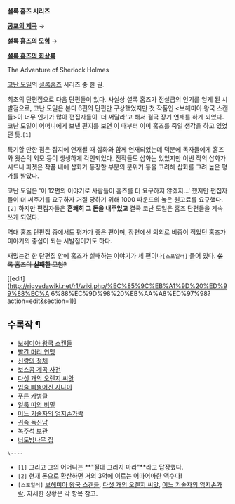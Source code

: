 **셜록 홈즈 시리즈**

**[공포의 계곡](%EA%B3%B5%ED%8F%AC%EC%9D%98%20%EA%B3%84%EA%B3%A1.md)**
→

**셜록 홈즈의 모험**
→

**[셜록 홈즈의 회상록](%EC%85%9C%EB%A1%9D%20%ED%99%88%EC%A6%88%EC%9D%98%20%ED%9A%8C%EC%83%81%EB%A1%9D.md)**
  
The Adventure of Sherlock Holmes

[코난 도일](%EC%BD%94%EB%82%9C%20%EB%8F%84%EC%9D%BC.md)의 [셜록홈즈](%EC%85%9C%EB%A1%9D%20%ED%99%88%EC%A6%88.md) 시리즈 중 한 권.

최초의 단편집으로 다음 단편들이 있다. 사실상 셜록 홈즈가 전설급의 인기를 얻게 된 시발점으로, 코난 도일은 본디 6편의 단편만 구상했었지만
첫 작품인 <보헤미아 왕국 스캔들>이 너무 인기가 많아 편집자들이 '더 써달라'고 해서 결국 장기 연재를 하게 되었다. 코난 도일이
어머니에게 보낸 편지를 보면 이 때부터 이미 홈즈를 죽일 생각을 하고 있었던 듯.`[1]`

특기할 만한 점은 잡지에 연재될 때 삽화와 함께 연재되었는데 덕분에 독자들에게 홈즈와 왓슨의 외모 등이 생생하게 각인되었다. 전작들도 삽화는
있었지만 이번 작의 삽화가 시드니 파젯은 작품 내에 삽화가 등장할 부분의 분위기 등을 고려해 삽화를 그려 높은 평가를 받았다.

코난 도일은 '이 12편의 이야기로 사람들이 홈즈를 더 요구하지 않겠지...' 했지만 편집자들이 더 써주기를 요구하자 거절 당하기 위해
1000 파운드의 높은 원고료를 요구했다.`[2]` 하지만 편집자들은 **흔쾌히 그 돈을 내주었고** 결국 코난 도일은 홈즈 단편들을 계속
쓰게 되었다.

역대 홈즈 단편집 중에서도 평가가 좋은 편이며, 장편에선 의외로 비중이 적었던 홈즈가 이야기의 중심이 되는 시발점이기도 하다.

재밌는건 한 단편집 안에 홈즈가 실패하는 이야기가 세 편이나`[스포일러]` 들어 있다. <del>셜록 홈즈의 **실패한** 모험?</del>

[[edit](http://rigvedawiki.net/r1/wiki.php/%EC%85%9C%EB%A1%9D%20%ED%99%88%EC%A
6%88%EC%9D%98%20%EB%AA%A8%ED%97%98?action=edit&section=1)]

## 수록작 ¶

  * [보헤미아 왕국 스캔들](%EB%B3%B4%ED%97%A4%EB%AF%B8%EC%95%84%20%EC%99%95%EA%B5%AD%20%EC%8A%A4%EC%BA%94%EB%93%A4.md)
  * [빨간 머리 연맹](%EB%B9%A8%EA%B0%84%20%EB%A8%B8%EB%A6%AC%20%EC%97%B0%EB%A7%B9.md)
  * [신랑의 정체](%EC%8B%A0%EB%9E%91%EC%9D%98%20%EC%A0%95%EC%B2%B4.md)
  * [보스콤 계곡 사건](%EB%B3%B4%EC%8A%A4%EC%BD%A4%20%EA%B3%84%EA%B3%A1%20%EC%82%AC%EA%B1%B4.md)
  * [다섯 개의 오렌지 씨앗](%EB%8B%A4%EC%84%AF%20%EA%B0%9C%EC%9D%98%20%EC%98%A4%EB%A0%8C%EC%A7%80%20%EC%94%A8%EC%95%97.md)
  * [입술 삐뚤어진 사나이](%EC%9E%85%EC%88%A0%20%EC%82%90%EB%9A%A4%EC%96%B4%EC%A7%84%20%EC%82%AC%EB%82%98%EC%9D%B4.md)
  * [푸른 카벙클](%ED%91%B8%EB%A5%B8%20%EC%B9%B4%EB%B2%99%ED%81%B4.md)
  * [얼룩 띠의 비밀](%EC%96%BC%EB%A3%A9%20%EB%9D%A0%EC%9D%98%20%EB%B9%84%EB%B0%80.md)
  * [어느 기술자의 엄지손가락](%EC%96%B4%EB%8A%90%20%EA%B8%B0%EC%88%A0%EC%9E%90%EC%9D%98%20%EC%97%84%EC%A7%80%EC%86%90%EA%B0%80%EB%9D%BD.md)
  * [귀족 독신남](%EA%B7%80%EC%A1%B1%20%EB%8F%85%EC%8B%A0%EB%82%A8.md)
  * [녹주석 보관](%EB%85%B9%EC%A3%BC%EC%84%9D%20%EB%B3%B4%EA%B4%80.md)
  * [너도밤나무 집](%EB%84%88%EB%8F%84%EB%B0%A4%EB%82%98%EB%AC%B4%20%EC%A7%91.md)

`\----`

  * `[1]` 그리고 그의 어머니는 **"절대 그러지 마라"**라고 답장했다.
  * `[2]` 현재 돈으로 환산하면 거의 3억에 이르는 어마어마한 액수다!
  * `[스포일러]` [보헤미아 왕국 스캔들](%EB%B3%B4%ED%97%A4%EB%AF%B8%EC%95%84%20%EC%99%95%EA%B5%AD%20%EC%8A%A4%EC%BA%94%EB%93%A4.md), [다섯 개의 오렌지 씨앗](%EB%8B%A4%EC%84%AF%20%EA%B0%9C%EC%9D%98%20%EC%98%A4%EB%A0%8C%EC%A7%80%20%EC%94%A8%EC%95%97.md), [어느 기술자의 엄지손가락](%EC%96%B4%EB%8A%90%20%EA%B8%B0%EC%88%A0%EC%9E%90%EC%9D%98%20%EC%97%84%EC%A7%80%EC%86%90%EA%B0%80%EB%9D%BD.md). 자세한 상황은 각 항목 참고.

